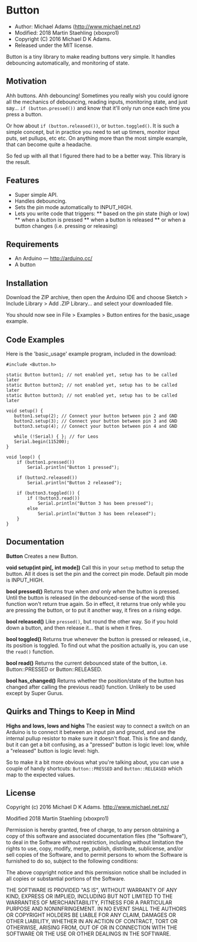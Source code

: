 Button
======

* Author: Michael Adams (<http://www.michael.net.nz>)
* Modified: 2018 Martin Staehling (xboxpro1)
* Copyright (C) 2016 Michael D K Adams.
* Released under the MIT license.

Button is a tiny library to make reading buttons very simple. It handles debouncing automatically, and monitoring of state.

Motivation
----------
Ahh buttons. Ahh debouncing! Sometimes you really wish you could ignore all the mechanics of debouncing, reading inputs, monitoring state, and just say... `if (button.pressed())` and know that it'll only run once each time you press a button.

Or how about `if (button.released())`, or `button.toggled()`. It is such a simple concept, but in practice you need to set up timers, monitor input puts, set pullups, etc etc. On anything more than the most simple example, that can become quite a headache.

So fed up with all that I figured there had to be a better way. This library is the result.

Features
--------
* Super simple API.
* Handles debouncing.
* Sets the pin mode automatically to INPUT_HIGH.
* Lets you write code that triggers:
** based on the pin state (high or low)
** when a button is pressed
** when a button is released
** or when a button changes (i.e. pressing or releasing)

Requirements
------------
* An Arduino — http://arduino.cc/
* A button

Installation
------------
Download the ZIP archive, then open the Arduino IDE and choose Sketch > Include Library > Add .ZIP Library... and select your downloaded file.

You should now see in File > Examples > Button entires for the basic\_usage example.

Code Examples
-------------
Here is the 'basic\_usage' example program, included in the download:

    #include <Button.h>
    
    static Button button1; // not enabled yet, setup has to be called later
    static Button button2; // not enabled yet, setup has to be called later
    static Button button3; // not enabled yet, setup has to be called later
    
    void setup() {
	   button1.setup(2); // Connect your button between pin 2 and GND
	   button2.setup(3); // Connect your button between pin 3 and GND
	   button3.setup(4); // Connect your button between pin 4 and GND
	   
	   while (!Serial) { }; // for Leos
	   Serial.begin(115200);
	}
    
    void loop() {
    	if (button1.pressed())
    		Serial.println("Button 1 pressed");
    	
    	if (button2.released())
    		Serial.println("Button 2 released");
    	
    	if (button3.toggled()) {
    		if (!button3.read())
    			Serial.println("Button 3 has been pressed");
    		else
    			Serial.println("Button 3 has been released");
    	}
    }

Documentation
-------------
**Button**
Creates a new Button.

**void setup(int pin[, int mode])**
Call this in your `setup` method to setup the button. All it does is set the pin and the correct pin mode. Default pin mode is INPUT_HIGH.

**bool pressed()**
Returns true when _and only when_ the button is pressed. Until the button is released (in the debounced-sense of the word) this function won't return true again. So in effect, it returns true only while you are pressing the button, or to put it another way, it fires on a rising edge.

**bool released()**
Like `pressed()`, but round the other way. So if you hold down a button, and then release it... that is when it fires.

**bool toggled()**
Returns true whenever the button is pressed or released, i.e., its position is toggled. To find out what the position actually is, you can use the `read()` function.

**bool read()**
Returns the current debounced state of the button, i.e. Button::PRESSED or Button::RELEASED.

**bool has_changed()**
Returns whether the position/state of the button has changed after calling the previous read() function. Unlikely to be used except by Super Gurus.

Quirks and Things to Keep in Mind
---------------------------------
**Highs and lows, lows and highs**
The easiest way to connect a switch on an Arduino is to connect it between an input pin and ground, and use the internal pullup resistor to make sure it doesn't float. This is fine and dandy, but it can get a bit confusing, as a "pressed" button is logic level: low, while a "released" button is logic level: high.

So to make it a bit more obvious what you're talking about, you can use a couple of handy shortcuts: `Button::PRESSED` and `Button::RELEASED` which map to the expected values.

License
-------
Copyright (c) 2016 Michael D K Adams. http://www.michael.net.nz/

Modified 2018 Martin Staehling (xboxpro1)

Permission is hereby granted, free of charge, to any person obtaining a copy of this software and associated documentation files (the "Software"), to deal in the Software without restriction, including without limitation the rights to use, copy, modify, merge, publish, distribute, sublicense, and/or sell copies of the Software, and to permit persons to whom the Software is furnished to do so, subject to the following conditions:

The above copyright notice and this permission notice shall be included in all copies or substantial portions of the Software.

THE SOFTWARE IS PROVIDED "AS IS", WITHOUT WARRANTY OF ANY KIND, EXPRESS OR IMPLIED, INCLUDING BUT NOT LIMITED TO THE WARRANTIES OF MERCHANTABILITY, FITNESS FOR A PARTICULAR PURPOSE AND NONINFRINGEMENT. IN NO EVENT SHALL THE AUTHORS OR COPYRIGHT HOLDERS BE LIABLE FOR ANY CLAIM, DAMAGES OR OTHER LIABILITY, WHETHER IN AN ACTION OF CONTRACT, TORT OR OTHERWISE, ARISING FROM, OUT OF OR IN CONNECTION WITH THE SOFTWARE OR THE USE OR OTHER DEALINGS IN THE SOFTWARE.

